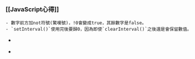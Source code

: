 ### [[JavaScript心得]]
	- 數字前方加not符號(驚嘆號)，!0會變成true，其餘數字是false。
	- `setInterval()`使用完後要歸0，因為即使`clearInterval()`之後還是會保留數值。
- ```javascript輪播
  ```
-